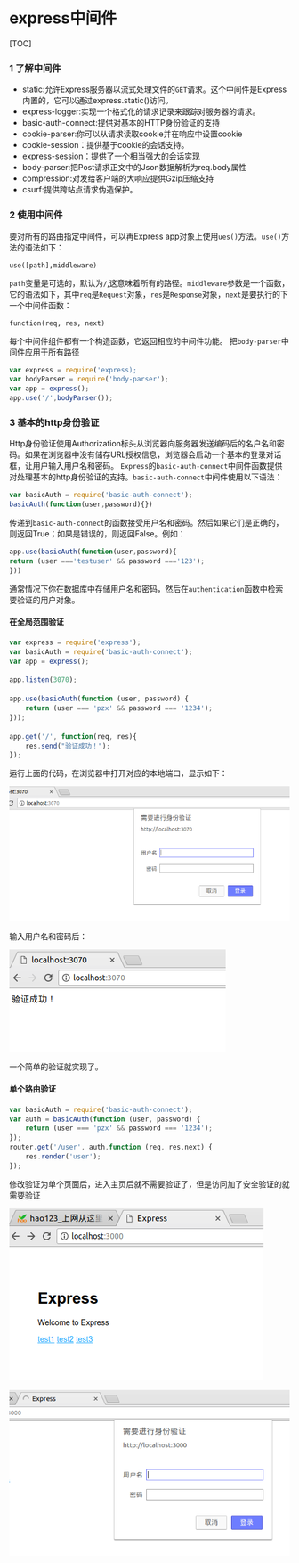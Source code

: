 # express中间件
[TOC]
### 1 了解中间件
* static:允许Express服务器以流式处理文件的`GET`请求。这个中间件是Express内置的，它可以通过express.static()访问。
* express-logger:实现一个格式化的请求记录来跟踪对服务器的请求。
* basic-auth-connect:提供对基本的HTTP身份验证的支持
* cookie-parser:你可以从请求读取cookie并在响应中设置cookie
* cookie-session：提供基于cookie的会话支持。
* express-session：提供了一个相当强大的会话实现
* body-parser:把Post请求正文中的Json数据解析为req.body属性
* compression:对发给客户端的大响应提供Gzip压缩支持
* csurf:提供跨站点请求伪造保护。

### 2 使用中间件
要对所有的路由指定中间件，可以再Express app对象上使用`ues()`方法。`use()`方法的语法如下：
```
use([path],middleware)
```
`path`变量是可选的，默认为`/`,这意味着所有的路径。`middleware`参数是一个函数，它的语法如下，其中`req`是`Request`对象，`res`是`Response`对象，`next`是要执行的下一个中间件函数：
```
function(req, res, next)
```
每个中间件组件都有一个构造函数，它返回相应的中间件功能。
把`body-parser`中间件应用于所有路径
```JavaScript
var express = require('express);
var bodyParser = require('body-parser');
var app = express();
app.use('/',bodyParser());
```
### 3 基本的http身份验证
Http身份验证使用Authorization标头从浏览器向服务器发送编码后的名户名和密码。如果在浏览器中没有储存URL授权信息，浏览器会启动一个基本的登录对话框，让用户输入用户名和密码。
`Express`的`basic-auth-connect`中间件函数提供对处理基本的http身份验证的支持。`basic-auth-connect`中间件使用以下语法：
```JavaScript
var basicAuth = require('basic-auth-connect');
basicAuth(function(user,password){})
```
传递到`basic-auth-connect`的函数接受用户名和密码。然后如果它们是正确的，则返回True；如果是错误的，则返回False。例如：
```javascript
app.use(basicAuth(function(user,password){
return (user ==='testuser' && password ==='123');
}))
```
通常情况下你在数据库中存储用户名和密码，然后在`authentication`函数中检索要验证的用户对象。
#### 在全局范围验证
```JavaScript
var express = require('express');
var basicAuth = require('basic-auth-connect');
var app = express();

app.listen(3070);

app.use(basicAuth(function (user, password) {
    return (user === 'pzx' && password === '1234');
}));

app.get('/', function(req, res){
    res.send("验证成功！");
});
```
运行上面的代码，在浏览器中打开对应的本地端口，显示如下：

![](img/001.png)

输入用户名和密码后：

![](img/002.png)

一个简单的验证就实现了。

#### 单个路由验证
```JavaScript
var basicAuth = require('basic-auth-connect');
var auth = basicAuth(function (user, password) {
    return (user === 'pzx' && password === '1234');
});
router.get('/user', auth,function (req, res,next) {
    res.render('user');
});
```
修改验证为单个页面后，进入主页后就不需要验证了，但是访问加了安全验证的就需要验证

![](img/003.png)

![](img/004.png)
